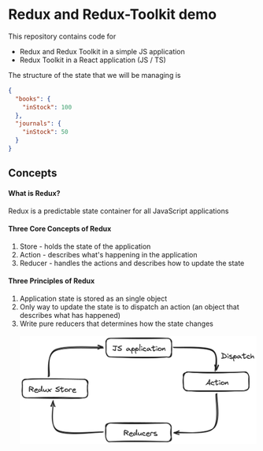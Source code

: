 # Redux and Redux-Toolkit demo

This repository contains code for

- Redux and Redux Toolkit in a simple JS application
- Redux Toolkit in a React application (JS / TS)

The structure of the state that we will be managing is

```json
{
  "books": {
    "inStock": 100
  },
  "journals": {
    "inStock": 50
  }
}
```

## Concepts

#### What is Redux?

Redux is a predictable state container for all JavaScript applications

#### Three Core Concepts of Redux

1. Store - holds the state of the application
2. Action - describes what's happening in the application
3. Reducer - handles the actions and describes how to update the state

#### Three Principles of Redux

1. Application state is stored as an single object
2. Only way to update the state is to dispatch an action (an object that describes what has happened)
3. Write pure reducers that determines how the state changes
   <br>
   <br>
   ![Redux Cycle](./redux-cycle.png)
